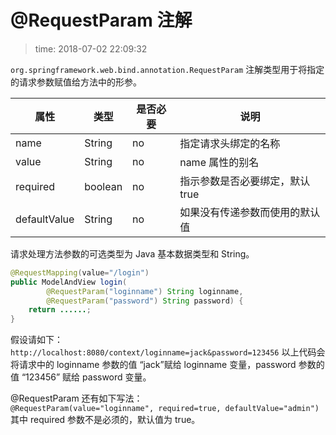 # @RequestParam  注解
>time: 2018-07-02 22:09:32

`org.springframework.web.bind.annotation.RequestParam` 注解类型用于将指定的请求参数赋值给方法中的形参。

| 属性 | 类型 | 是否必要 | 说明 |
|---|---|---|---|
| name | String | no | 指定请求头绑定的名称 |
| value | String | no | name 属性的别名 |
| required | boolean | no | 指示参数是否必要绑定，默认 true |
| defaultValue | String | no | 如果没有传递参数而使用的默认值 |

请求处理方法参数的可选类型为 Java 基本数据类型和 String。
```java
@RequestMapping(value="/login")
public ModelAndView login(
        @RequestParam("loginname") String loginname,
        @RequestParam("password") String password) {
    return ......;
}
```
假设请如下：
`http://localhost:8080/context/loginname=jack&password=123456`
以上代码会将请求中的 loginname 参数的值 “jack”赋给 loginname  变量，password 参数的值 “123456” 赋给 password 变量。

@RequestParam 还有如下写法：  
`@RequestParam(value="loginname", required=true, defaultValue="admin")`  
其中 required 参数不是必须的，默认值为 true。
